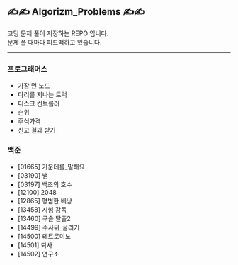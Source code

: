 ## ✍✍ Algorizm_Problems ✍✍
코딩 문제 풀이 저장하는 REPO 입니다.  
문제 풀 때마다 피드백하고 있습니다.  


***
### 프로그래머스
- 가장 먼 노드  
- 다리를 지나는 트럭  
- 디스크 컨트롤러 
- 순위 
- 주식가격  
- 신고 결과 받기


### 백준
- [01665] 가운데를_말해요
- [03190] 뱀
- [03197] 백조의 호수
- [12100] 2048  
- [12865] 평범한 배낭  
- [13458] 시험 감독
- [13460] 구슬 탈출2  
- [14499] 주사위_굴리기
- [14500] 테트로미노
- [14501] 퇴사
- [14502] 연구소